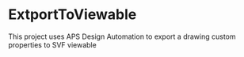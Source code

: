 # ExtportToViewable
This project uses APS Design Automation to export a drawing custom properties to SVF viewable
